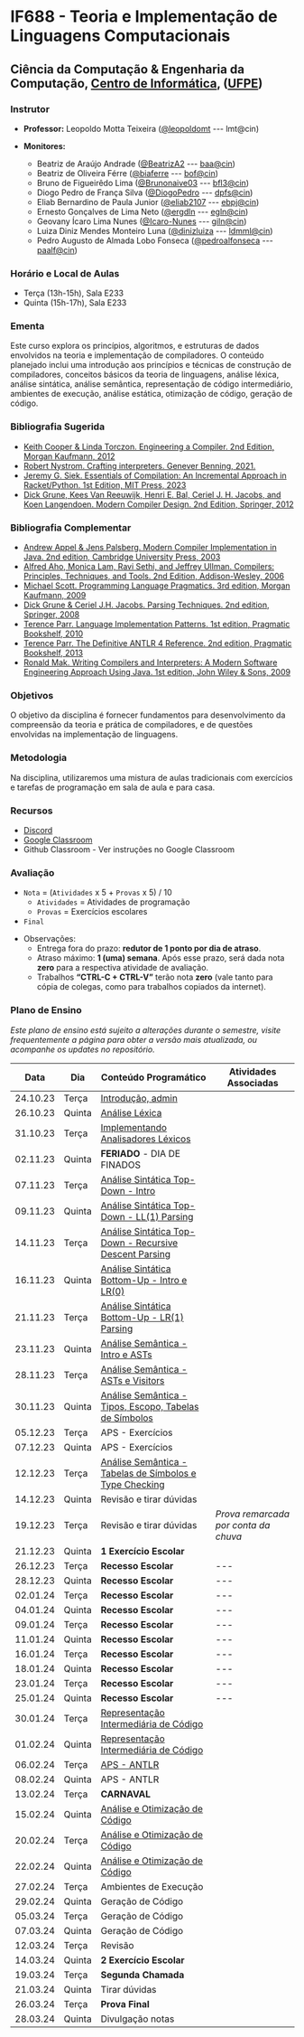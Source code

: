 # IF688 - Teoria e Implementação de Linguagens Computacionais

## Ciência da Computação & Engenharia da Computação, [Centro de Informática](http://www.cin.ufpe.br), ([UFPE](http://www.ufpe.br))

### Instrutor

* **Professor:** Leopoldo Motta Teixeira ([@leopoldomt](https://github.com/leopoldomt) --- lmt@cin)

* **Monitores:** 
  - Beatriz de Araújo Andrade ([@BeatrizA2](https://github.com/BeatrizA2) --- <baa@cin>)
  - Beatriz de Oliveira Férre ([@biaferre](https://github.com/biaferre) --- <bof@cin>)
  - Bruno de Figueirêdo Lima ([@Brunonaive03](https://github.com/Brunonaive03) --- <bfl3@cin>)
  - Diogo Pedro de França Silva ([@DiogoPedro](https://github.com/DiogoPedro) --- <dpfs@cin>)
  - Eliab Bernardino de Paula Junior ([@eliab2107](https://github.com/eliab2107) --- <ebpj@cin>)
  - Ernesto Gonçalves de Lima Neto ([@ergdln](https://github.com/ergdln) --- <egln@cin>)
  - Geovany Ícaro Lima Nunes ([@Icaro-Nunes](https://github.com/Icaro-Nunes) --- <giln@cin>)
  - Luiza Diniz Mendes Monteiro Luna ([@dinizluiza](https://github.com/dinizluiza) --- <ldmml@cin>)
  - Pedro Augusto de Almada Lobo Fonseca ([@pedroalfonseca](https://github.com/pedroalfonseca) --- <paalf@cin>)

### Horário e Local de Aulas

* Terça (13h-15h), Sala E233
* Quinta (15h-17h), Sala E233

### Ementa

Este curso explora os princípios, algoritmos, e estruturas de dados envolvidos na teoria e implementação de compiladores. 
O conteúdo planejado inclui uma introdução aos princípios e técnicas de construção de compiladores, conceitos básicos da teoria de linguagens, análise léxica, análise sintática, análise semântica, representação de código intermediário, ambientes de execução, análise estática, otimização de código, geração de código.

### Bibliografia Sugerida

- [Keith Cooper & Linda Torczon. Engineering a Compiler. 2nd Edition, Morgan Kaufmann, 2012](https://www.elsevier.com/books/engineering-a-compiler/cooper/978-0-12-088478-0)
- [Robert Nystrom. Crafting interpreters. Genever Benning, 2021.](https://craftinginterpreters.com/)
- [Jeremy G. Siek. Essentials of Compilation: An Incremental Approach in Racket/Python. 1st Edition, MIT Press, 2023](https://mitpress.mit.edu/9780262048248/essentials-of-compilation/)
- [Dick Grune, Kees Van Reeuwijk, Henri E. Bal, Ceriel J. H. Jacobs, and Koen Langendoen. Modern Compiler Design. 2nd Edition, Springer, 2012](https://dickgrune.com/Books/MCD_2nd_Edition/)

### Bibliografia Complementar
- [Andrew Appel & Jens Palsberg. Modern Compiler Implementation in Java. 2nd edition, Cambridge University Press, 2003](https://www.cs.princeton.edu/~appel/modern/java/)
- [Alfred Aho, Monica Lam, Ravi Sethi, and Jeffrey Ullman. Compilers: Principles, Techniques, and Tools. 2nd Edition, Addison-Wesley, 2006](http://dragonbook.stanford.edu)
- [Michael Scott. Programming Language Pragmatics. 3rd edition, Morgan Kaufmann, 2009](https://www.cs.rochester.edu/u/scott/pragmatics/3e/)
- [Dick Grune & Ceriel J.H. Jacobs. Parsing Techniques. 2nd edition, Springer, 2008](https://dickgrune.com/Books/PTAPG_2nd_Edition/)
- [Terence Parr. Language Implementation Patterns. 1st edition, Pragmatic Bookshelf, 2010](https://pragprog.com/book/tpdsl/language-implementation-patterns)
- [Terence Parr. The Definitive ANTLR 4 Reference. 2nd edition, Pragmatic Bookshelf, 2013](https://pragprog.com/book/tpantlr2/the-definitive-antlr-4-reference)
- [Ronald Mak. Writing Compilers and Interpreters: A Modern Software Engineering Approach Using Java. 1st edition, John Wiley & Sons, 2009](http://www.wiley.com/WileyCDA/WileyTitle/productCd-0470177071.html)

### Objetivos

O objetivo da disciplina é fornecer fundamentos para desenvolvimento da compreensão da teoria e prática de compiladores, e de questões envolvidas na implementação de linguagens.

### Metodologia

Na disciplina, utilizaremos uma mistura de aulas tradicionais com exercícios e tarefas de programação em sala de aula e para casa. 

### Recursos

- [Discord](https://discord.gg/cw7CbxfK)
- [Google Classroom](https://classroom.google.com/c/NjM0MDYxNTk1NTI3?cjc=fa6nvzx)
- Github Classroom - Ver instruções no Google Classroom


### Avaliação

* `Nota` = (`Atividades` x 5 + `Provas` x 5) / 10 
  * `Atividades` = Atividades de programação
  * `Provas` = Exercícios escolares
* `Final`

- Observações:
  - Entrega fora do prazo: **redutor de 1 ponto por dia de atraso**. 
  - Atraso máximo: **1 (uma) semana**. Após esse prazo, será dada nota **zero** para a respectiva atividade de avaliação.
  - Trabalhos **“CTRL-C + CTRL-V”** terão nota **zero** (vale tanto para cópia de colegas, como para trabalhos copiados da internet).

### Plano de Ensino

*Este plano de ensino está sujeito a alterações durante o semestre, visite frequentemente a página para obter a versão mais atualizada, ou acompanhe os updates no repositório.*

| Data | Dia | Conteúdo Programático | Atividades Associadas |
|-----------------|---------------|-----------------------|------------------------|
| 24.10.23        | Terça         | [Introdução, admin](2023-10-24.md)     |                        |
| 26.10.23        | Quinta        | [Análise Léxica](2023-10-26.md)       |                        |
| 31.10.23        | Terça         | [Implementando Analisadores Léxicos](2023-10-31.md)       |                        |
| 02.11.23        | Quinta        | **FERIADO** - DIA DE FINADOS |                 |
| 07.11.23        | Terça         | [Análise Sintática Top-Down - Intro](2023-11-07.md)     |                        |
| 09.11.23        | Quinta        | [Análise Sintática Top-Down - LL(1) Parsing](2023-11-09.md) | |
| 14.11.23        | Terça         | [Análise Sintática Top-Down - Recursive Descent Parsing](2023-11-14.md) | |
| 16.11.23        | Quinta        | [Análise Sintática Bottom-Up - Intro e LR(0)](2023-11-16.md) | |
| 21.11.23        | Terça         | [Análise Sintática Bottom-Up - LR(1) Parsing](2023-11-21.md) | |
| 23.11.23        | Quinta        | [Análise Semântica - Intro e ASTs](2023-11-23.md) | |
| 28.11.23        | Terça         | [Análise Semântica - ASTs e Visitors](2023-11-28.md) | |
| 30.11.23        | Quinta        | [Análise Semântica - Tipos, Escopo, Tabelas de Símbolos](2023-11-30.md) | |
| 05.12.23        | Terça         | APS - Exercícios | |
| 07.12.23        | Quinta        | APS - Exercícios |                      |
| 12.12.23        | Terça         | [Análise Semântica - Tabelas de Símbolos e Type Checking](2023-12-12.md) |      |
| 14.12.23        | Quinta        | Revisão e tirar dúvidas |      |
| 19.12.23        | Terça         | Revisão e tirar dúvidas | *Prova remarcada por conta da chuva* |
| 21.12.23        | Quinta        | **1 Exercício Escolar** |               |
| 26.12.23        | Terça         | **Recesso Escolar**   | ---                    |
| 28.12.23        | Quinta        | **Recesso Escolar**   | ---                    |
| 02.01.24        | Terça         | **Recesso Escolar**   | ---                    |
| 04.01.24        | Quinta        | **Recesso Escolar**   | ---                    |
| 09.01.24        | Terça         | **Recesso Escolar**   | ---                    |
| 11.01.24        | Quinta        | **Recesso Escolar**   | ---                    |
| 16.01.24        | Terça         | **Recesso Escolar**   | ---                    |
| 18.01.24        | Quinta        | **Recesso Escolar**   | ---                    |
| 23.01.24        | Terça         | **Recesso Escolar**   | ---                    |
| 25.01.24        | Quinta        | **Recesso Escolar**   | ---                    |
| 30.01.24        | Terça         | [Representação Intermediária de Código](2024-01-30.md) |      |
| 01.02.24        | Quinta        | [Representação Intermediária de Código](2024-01-30.md) |      |
| 06.02.24        | Terça         | [APS - ANTLR](2024-02-06.md) |                        |
| 08.02.24        | Quinta        | APS - ANTLR                   |                        |
| 13.02.24        | Terça         | **CARNAVAL**          |                        |
| 15.02.24        | Quinta        | [Análise e Otimização de Código](2024-02-15.md) |                        |
| 20.02.24        | Terça         | [Análise e Otimização de Código](2024-02-20.md) |                        |
| 22.02.24        | Quinta        | [Análise e Otimização de Código](2024-02-22.md) |                        |
| 27.02.24        | Terça         | Ambientes de Execução     |                        |
| 29.02.24        | Quinta        | Geração de Código     |                        |
| 05.03.24        | Terça         | Geração de Código     |                        |
| 07.03.24        | Quinta        | Geração de Código     |                        |
| 12.03.24        | Terça         | Revisão               |                      |
| 14.03.24        | Quinta        | **2 Exercício Escolar** |                      |
| 19.03.24        | Terça         | **Segunda Chamada** |                      |
| 21.03.24        | Quinta        | Tirar dúvidas |                      |
| 26.03.24        | Terça        | **Prova Final** |                      |
| 28.03.24        | Quinta        | Divulgação notas |                      |
